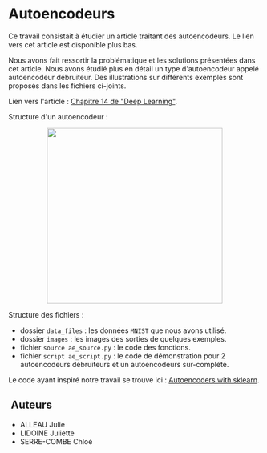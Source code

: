 # Autoencodeurs

Ce travail consistait à étudier un article traitant des autoencodeurs. Le lien vers cet article est disponible plus bas.

Nous avons fait ressortir la problématique et les solutions présentées dans cet article. Nous avons étudié plus en détail un type d'autoencodeur appelé autoencodeur débruiteur. Des illustrations sur différents exemples sont proposés dans les fichiers ci-joints.

Lien vers l'article : [Chapitre 14 de "Deep Learning"](https://www.deeplearningbook.org/contents/autoencoders.html).

Structure d'un autoencodeur : 

<p align="center">
  <img src=https://pic2.zhimg.com/v2-86cbd5045efdbebec7961c1cce619fcd_b.jpg width="350">
</p>

Structure des fichiers : 
  * dossier `data_files` : les données `MNIST` que nous avons utilisé.
  * dossier `images` : les images des sorties de quelques exemples.
  * fichier `source ae_source.py` : le code des fonctions.
  * fichier `script ae_script.py` : le code de démonstration pour 2 autoencodeurs débruiteurs et un autoencodeurs sur-complété.


Le code ayant inspiré notre travail se trouve ici : 
 [Autoencoders with sklearn](https://i-systems.github.io/teaching/ML/iNotes/15_Autoencoder.html).
 
 ##   Auteurs
 * ALLEAU Julie
 * LIDOINE Juliette
 * SERRE-COMBE Chloé

